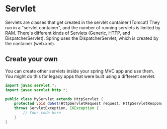 # Servlet

Servlets are classes that get created in the servlet container (Tomcat)
They run in a "servlet container", and the number of running servlets is limited by RAM.
There's different kinds of Servlets (Generic, HTTP, and DispatcherServlet).
Spring uses the DispatcherServlet, which is created by the container (web.xml).

## Create your own

You can create other servlets inside your spring MVC app and use them.
You might do this for legacy apps that were built using a different servlet.

```java
import javax.servlet.*;
import javax.servlet.http.*;

public class MyServlet extends HttpServlet {
    protected void doGet(HttpServletRequest request, HttpServletResponse response) 
    throws ServletException, IOException {
        // Your code here
    }
}
```
